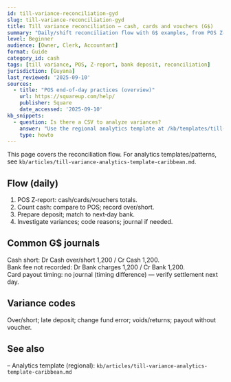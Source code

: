 ```yaml
---
id: till-variance-reconciliation-gyd
slug: till-variance-reconciliation-gyd
title: Till variance reconciliation — cash, cards and vouchers (G$)
summary: "Daily/shift reconciliation flow with G$ examples, from POS Z-report to bank deposit, including common variance codes and journal entries."
level: Beginner
audience: [Owner, Clerk, Accountant]
format: Guide
category_id: cash
tags: [till variance, POS, Z-report, bank deposit, reconciliation]
jurisdiction: [Guyana]
last_reviewed: '2025-09-10'
sources:
  - title: "POS end-of-day practices (overview)"
    url: https://squareup.com/help/
    publisher: Square
    date_accessed: '2025-09-10'
kb_snippets:
  - question: Is there a CSV to analyze variances?
    answer: "Use the regional analytics template at /kb/templates/till-variance-analytics.csv to trend issues by cashier/day."
    type: howto
---
```


This page covers the reconciliation flow. For analytics templates/patterns, see `kb/articles/till-variance-analytics-template-caribbean.md`.

## Flow (daily)
1) POS Z‑report: cash/cards/vouchers totals.  
2) Count cash: compare to POS; record over/short.  
3) Prepare deposit; match to next‑day bank.  
4) Investigate variances; code reasons; journal if needed.

## Common G$ journals
Cash short: Dr Cash over/short 1,200 / Cr Cash 1,200.  
Bank fee not recorded: Dr Bank charges 1,200 / Cr Bank 1,200.  
Card payout timing: no journal (timing difference) — verify settlement next day.

## Variance codes
Over/short; late deposit; change fund error; voids/returns; payout without voucher.

## See also
– Analytics template (regional): `kb/articles/till-variance-analytics-template-caribbean.md`

